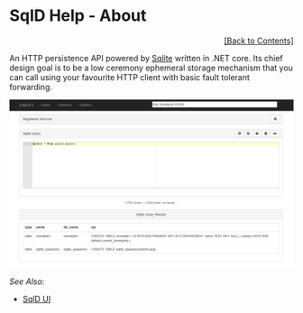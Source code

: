 ﻿# SqlD Help - About

<div align="right">
	<a href="https://github.com/RealOrko/sql-d/blob/master/docs/_.md#sqld-help---contents">[Back to Contents]</a>
</div>

An HTTP persistence API powered by [Sqlite](https://sqlite.org) written in .NET core. Its chief design goal is to be a low ceremony ephemeral storage mechanism that you can call 
using your favourite HTTP client with basic fault tolerant forwarding. 

![Query](https://github.com/RealOrko/sql-d/blob/master/docs/images/sqld.ui/home-page-query.png)

 *See Also*:

  - [SqlD UI](https://github.com/RealOrko/sql-d/blob/master/docs/sqld-ui.md#sqld-help---sqld-ui)
